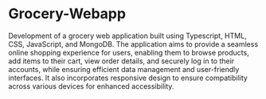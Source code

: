 # Grocery-Webapp

Development of a grocery web application built using Typescript, HTML, CSS, JavaScript, and MongoDB. The application aims to provide a seamless online shopping experience for users, enabling them to browse products, add items to their cart, view order details, and securely log in to their accounts, while ensuring efficient data management and user-friendly interfaces. It also incorporates responsive design to ensure compatibility across various devices for enhanced accessibility.
